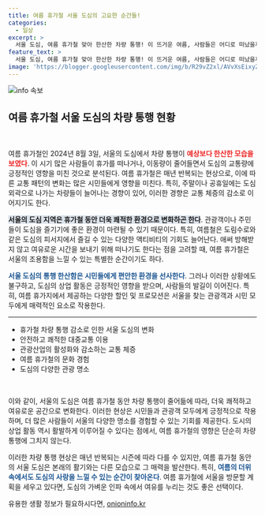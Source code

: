 ```yaml
---
title: 여름 휴가철 서울 도심의 고요한 순간들!
categories:
  - 일상
excerpt: >
  서울 도심, 여름 휴가철 맞아 한산한 차량 통행! 이 뜨거운 여름, 사람들은 어디로 떠났을까요? 숨겨진 여름 여행지와 함께 확인해보세요!
feature_text: >
  서울 도심, 여름 휴가철 맞아 한산한 차량 통행! 이 뜨거운 여름, 사람들은 어디로 떠났을까요? 숨겨진 여름 여행지와 함께 확인해보세요!
image: 'https://blogger.googleusercontent.com/img/b/R29vZ2xl/AVvXsEixyZcFfHzMRdzZMjFBmAUKJYCLCGyLL1o632UiGVXcaFdKo_bkvkuCioo0uUKlGfBVcT3P84aROyZIXSBEx3Aw5nCQ3pTgDom1WDC4m8eifvWiAmWEEVb4x6G_l8C0QH225ldMjyaFvpxGEBGNO37VmDTDMHGhJPq73UglMfDca1-0aw/s1600/blogspot.png'
---
```


<p><img src="https://blogger.googleusercontent.com/img/b/R29vZ2xl/AVvXsEixyZcFfHzMRdzZMjFBmAUKJYCLCGyLL1o632UiGVXcaFdKo_bkvkuCioo0uUKlGfBVcT3P84aROyZIXSBEx3Aw5nCQ3pTgDom1WDC4m8eifvWiAmWEEVb4x6G_l8C0QH225ldMjyaFvpxGEBGNO37VmDTDMHGhJPq73UglMfDca1-0aw/s1600/blogspot.png" alt="info 속보" /></p>

<h2 data-ke-size="size26">여름 휴가철 서울 도심의 차량 통행 현황</h2>

<p data-ke-size="size16">&nbsp;</p>

<p>여름 휴가철인 2024년 8월 3일, 서울의 도심에서 차량 통행이 <b><span style="color: #ee2323;">예상보다 한산한 모습을 보였다</span></b>. 이 시기 많은 사람들이 휴가를 떠나거나, 이동량이 줄어들면서 도심의 교통량에 긍정적인 영향을 미친 것으로 분석된다. 여름 휴가철은 매년 반복되는 현상으로, 이에 따른 교통 패턴의 변화는 많은 시민들에게 영향을 미친다. 특히, 주말이나 공휴일에는 도심 외곽으로 나가는 차량들이 늘어나는 경향이 있어, 이러한 경향은 교통 체증의 감소로 이어지기도 한다. </p>

<p><b><span style="background-color: #21538527;">서울의 도심 지역은 휴가철 동안 더욱 쾌적한 환경으로 변화하곤 한다</span></b>. 관광객이나 주민들이 도심을 즐기기에 좋은 환경이 마련될 수 있기 때문이다. 특히, 여름철은 도림수로와 같은 도심의 피서지에서 즐길 수 있는 다양한 액티비티의 기회도 늘어난다. 애써 방해받지 않고 여유로운 시간을 보내기 위해 떠나기도 한다는 점을 고려할 때, 여름 휴가철은 서울의 조용함을 느낄 수 있는 특별한 순간이기도 하다.</p>

<p><b><span style="color: #1a5490;">서울 도심의 통행 한산함은 시민들에게 편안한 환경을 선사한다</span></b>. 그러나 이러한 상황에도 불구하고, 도심의 상업 활동은 긍정적인 영향을 받으며, 사람들의 발길이 이어진다. 특히, 여름 휴가지에서 제공하는 다양한 할인 및 프로모션은 서울을 찾는 관광객과 시민 모두에게 매력적인 요소로 작용한다.</p>

<hr/>

<ul>
   <li>휴가철 차량 통행 감소로 인한 서울 도심의 변화</li>
   <li>안전하고 쾌적한 대중교통 이용</li>
   <li>관광산업의 활성화와 감소하는 교통 체증</li>
   <li>여름 휴가철의 문화 경험</li>
   <li>도심의 다양한 관광 명소</li>
</ul>

<p data-ke-size="size16">&nbsp;</p>

<p>이와 같이, 서울의 도심은 여름 휴가철 동안 차량 통행이 줄어듦에 따라, 더욱 쾌적하고 여유로운 공간으로 변화한다. 이러한 현상은 시민들과 관광객 모두에게 긍정적으로 작용하며, 더 많은 사람들이 서울의 다양한 명소를 경험할 수 있는 기회를 제공한다. 도시의 상업 활동 역시 활발하게 이루어질 수 있다는 점에서, 여름 휴가철의 영향은 단순히 차량 통행에 그치지 않는다.  </p>

<p>이러한 차량 통행 현상은 매년 반복되는 시즌에 따라 다를 수 있지만, 여름 휴가철 동안의 서울 도심은 본래의 활기와는 다른 모습으로 그 매력을 발산한다. 특히, <b><span style="color: #1a5490;">여름의 더위 속에서도 도심의 사랑을 느낄 수 있는 순간이 찾아온다</span></b>. 여름 휴가철에 서울을 방문할 계획을 세우고 있다면, 도심의 가벼운 인파 속에서 여유를 누리는 것도 좋은 선택이다.</p>
유용한 생활 정보가 필요하시다면, <a href="https://onioninfo.kr" rel="dofollow">onioninfo.kr</a>


